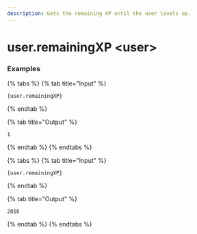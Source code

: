 ```yaml
---
description: Gets the remaining XP until the user levels up.
---
```


# user.remainingXP <user\>

### Examples

{% tabs %}
{% tab title="Input" %}

```text
{user.remainingXP}
```

{% endtab %}

{% tab title="Output" %}

```text
1
```

{% endtab %}
{% endtabs %}

{% tabs %}
{% tab title="Input" %}

```text
{user.remainingXP}
```

{% endtab %}

{% tab title="Output" %}

```text
2016
```

{% endtab %}
{% endtabs %}
